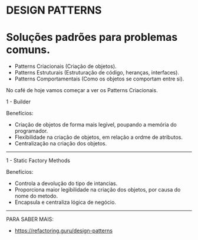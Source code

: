 # DESIGN PATTERNS

# Soluções padrões para problemas comuns.

 - Patterns Criacionais (Criação de objetos).
 - Patterns Estruturais (Estruturação de código, heranças, interfaces).
 - Patterns Comportamentais (Como os objetos se comportam entre si).
 
No café de hoje vamos começar a ver os Patterns Criacionais.

1 - Builder

Benefícios:

* Criação de objetos de forma mais legível, poupando a memória do programador.
* Flexibilidade na criação de objetos, em relação a ordme de atributos.
* Centralização na criação dos objetos.


-----------------------------------------------------------------------------------------------------------------------------


1 - Static Factory Methods

Benefícios:

* Controla a devolução do tipo de intancias.
* Proporciona maior legibilidade na criação dos objetos, por causa do nome do metodo.
* Encapsula e centraliza lógica de negócio.

-----------------------------------------------------------------------------------------------------------------------------


PARA SABER MAIS:
- https://refactoring.guru/design-patterns




